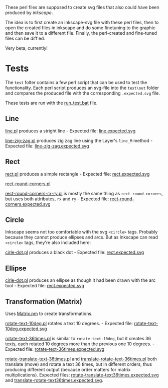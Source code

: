 These perl files are supposed to create svg files that also could have been produced by *inkscape*.

The idea is to first create an inkscape-svg file with these perl files, then to open the created files
in inkscape and do some finetuning to the graphic and then save it to a different file. Finally, the
perl-created and fine-tuned files can be diff'ed.

Very beta, currently!


# Tests

The `test` folter contains a few perl script that can be used to test the functionality. Each perl script produces an svg-file into the `test\out` folder and
compares the produced file with the corresponding `.expected.svg` file.

These tests are run with the [run_test.bat](https://raw.github.com/ReneNyffenegger/development_misc/master/graphic/svg/inkscape/perl/Inkscape.pm/test/run_test.bat) file.

## Line

[line.pl](https://raw.github.com/ReneNyffenegger/development_misc/master/graphic/svg/inkscape/perl/Inkscape.pm/test/line.pl) produces a stright line -
Expected file: [line.expected.svg](https://raw.github.com/ReneNyffenegger/development_misc/master/graphic/svg/inkscape/perl/Inkscape.pm/test/line.expected.svg) 

[line-zig-zag.pl](https://raw.github.com/ReneNyffenegger/development_misc/master/graphic/svg/inkscape/perl/Inkscape.pm/test/line-zig-zag.pl) produces zig zag line using
the Layer's `line_M` method -
Expected file: [line-zig-zag.expected.svg](https://raw.github.com/ReneNyffenegger/development_misc/master/graphic/svg/inkscape/perl/Inkscape.pm/test/line-zig-zag.expected.svg) 

## Rect


[rect.pl](https://raw.github.com/ReneNyffenegger/development_misc/master/graphic/svg/inkscape/perl/Inkscape.pm/test/rect.pl) produces a simple rectangle -
Expected file: [rect.expected.svg](https://raw.github.com/ReneNyffenegger/development_misc/master/graphic/svg/inkscape/perl/Inkscape.pm/test/rect.expected.svg) 

[rect-round-corners.pl](https://raw.github.com/ReneNyffenegger/development_misc/master/graphic/svg/inkscape/perl/Inkscape.pm/test/rect-round-corners.pl) 

[rect-round-corners-rx-ry.pl](https://raw.github.com/ReneNyffenegger/development_misc/master/graphic/svg/inkscape/perl/Inkscape.pm/test/rect-round-corners-rx-ry.pl) 
is mostly the same thing as `rect-round-corners`, but uses both attributes, `rx` and `ry` - Expected file: [rect-round-corners.expected.svg](https://raw.github.com/ReneNyffenegger/development_misc/master/graphic/svg/inkscape/perl/Inkscape.pm/test/rect-round-corners-rx-ry.expected.svg) 

## Circle

Inkscape seems not too comfortable with the svg `<circle>` tags. Probably because they cannot produce ellipses and arcs. But as Inkscape can read `<circle>` tags,
they're also included here:

[cirle-dot.pl](https://raw.github.com/ReneNyffenegger/development_misc/master/graphic/svg/inkscape/perl/Inkscape.pm/test/cirle-dot.pl) produces a black dot -
Expected file: [rect.expected.svg](https://raw.github.com/ReneNyffenegger/development_misc/master/graphic/svg/inkscape/perl/Inkscape.pm/test/cirle-dot.expected.svg) 

## Ellipse

[cirle-dot.pl](https://raw.github.com/ReneNyffenegger/development_misc/master/graphic/svg/inkscape/perl/Inkscape.pm/test/ellipse.pl) produces an ellipse as though it had been drawn
with the arc tool - Expected file: [rect.expected.svg](https://raw.github.com/ReneNyffenegger/development_misc/master/graphic/svg/inkscape/perl/Inkscape.pm/test/ellipse.expected.svg) 

## Transformation (Matrix)

Uses [Matrix.pm](https://raw.github.com/ReneNyffenegger/development_misc/master/graphic/svg/inkscape/perl/Inkscape.pm/Matrix.pm) to create transformations.


[rotate-text-10deg.pl](https://raw.github.com/ReneNyffenegger/development_misc/master/graphic/svg/inkscape/perl/Inkscape.pm/test/rotate-text-10deg.pl) rotates a text
10 degrees. - Expected file: [rotate-text-10deg.expected.svg](https://raw.github.com/ReneNyffenegger/development_misc/master/graphic/svg/inkscape/perl/Inkscape.pm/test/rotate-text-10deg.expected.svg) 

[rotate-text-36times.pl](https://raw.github.com/ReneNyffenegger/development_misc/master/graphic/svg/inkscape/perl/Inkscape.pm/test/rotate-text-36times.pl) is similar to
`rotate-text-10deg`, but it creates 36 texts, each rotated 10 degrees more than the previous one
10 degrees. - Expected file: [rotate-text-36times.expected.svg](https://raw.github.com/ReneNyffenegger/development_misc/master/graphic/svg/inkscape/perl/Inkscape.pm/test/rotate-text-36times.expected.svg) 

[rotate-translate-text-36times.pl](https://raw.github.com/ReneNyffenegger/development_misc/master/graphic/svg/inkscape/perl/Inkscape.pm/test/rotate-translate-text-36times.pl) and
[translate-rotate-text-36times.pl](https://raw.github.com/ReneNyffenegger/development_misc/master/graphic/svg/inkscape/perl/Inkscape.pm/test/translate-rotate-text-36times.pl) both
translate (move) and rotate a text 36 times, but in different orders, thus producing different output (because order matters for matrix multiplications).
Expected files: 
[rotate-translate-text36times.expected.svg](https://raw.github.com/ReneNyffenegger/development_misc/master/graphic/svg/inkscape/perl/Inkscape.pm/test/rotate-translate-text-36times.expected.svg) and
[translate-rotate-text36times.expected.svg](https://raw.github.com/ReneNyffenegger/development_misc/master/graphic/svg/inkscape/perl/Inkscape.pm/test/translate-rotate-text-36times.expected.svg).
